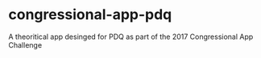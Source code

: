 # congressional-app-pdq
A theoritical app desinged for PDQ as part of the 2017 Congressional App Challenge
